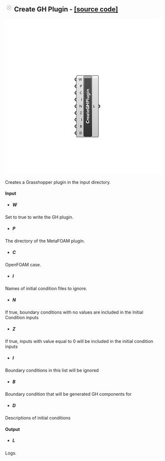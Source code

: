 ## ![](../../images/icons/Create_GH_Plugin.png) Create GH Plugin - [[source code]](https://github.com/Eddy3D-Dev/Eddy3D/tree/dev/Create%20GH%20Plugin.cs)

![](../../images/components/Create_GH_Plugin.png)

Creates a Grasshopper plugin in the input directory.

#### Input
* ##### W 
Set to true to write the GH plugin.
* ##### P 
The directory of the MetaFOAM plugin.
* ##### C 
OpenFOAM case.
* ##### I 
Names of initial condition files to ignore.
* ##### N 
If true, boundary conditions with no values are included in the Initial Condition inputs
* ##### Z 
If true, inputs with value equal to 0 will be included in the initial condition inputs
* ##### I 
Boundary conditions in this list will be ignored
* ##### B 
Boundary condition that will be generated GH components for
* ##### D 
Descriptions of initial conditions

#### Output
* ##### L
Logs.